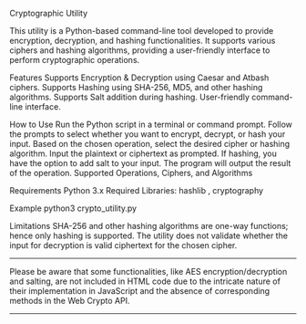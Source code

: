 Cryptographic Utility

This utility is a Python-based command-line tool developed to provide encryption, decryption, and hashing functionalities. It supports various ciphers and hashing algorithms, providing a user-friendly interface to perform cryptographic operations.

Features
Supports Encryption & Decryption using Caesar and Atbash ciphers.
Supports Hashing using SHA-256, MD5, and other hashing algorithms.
Supports Salt addition during hashing.
User-friendly command-line interface.

How to Use
Run the Python script in a terminal or command prompt.
Follow the prompts to select whether you want to encrypt, decrypt, or hash your input.
Based on the chosen operation, select the desired cipher or hashing algorithm.
Input the plaintext or ciphertext as prompted.
If hashing, you have the option to add salt to your input.
The program will output the result of the operation.
Supported Operations, Ciphers, and Algorithms


Requirements
Python 3.x
Required Libraries: hashlib , cryptography

Example
python3 crypto_utility.py

Limitations
SHA-256 and other hashing algorithms are one-way functions; hence only hashing is supported.
The utility does not validate whether the input for decryption is valid ciphertext for the chosen cipher.



---

Please be aware that some functionalities, like AES encryption/decryption and salting, are not included in HTML code due to the intricate nature of their implementation in JavaScript and the absence of corresponding methods in the Web Crypto API.

---
